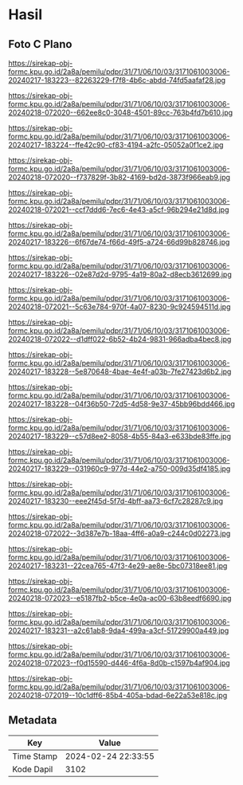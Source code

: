 # Hasil

## Foto C Plano

https://sirekap-obj-formc.kpu.go.id/2a8a/pemilu/pdpr/31/71/06/10/03/3171061003006-20240217-183223--82263229-f7f8-4b6c-abdd-74fd5aafaf28.jpg

https://sirekap-obj-formc.kpu.go.id/2a8a/pemilu/pdpr/31/71/06/10/03/3171061003006-20240218-072020--662ee8c0-3048-4501-89cc-763b4fd7b610.jpg

https://sirekap-obj-formc.kpu.go.id/2a8a/pemilu/pdpr/31/71/06/10/03/3171061003006-20240217-183224--ffe42c90-cf83-4194-a2fc-05052a0f1ce2.jpg

https://sirekap-obj-formc.kpu.go.id/2a8a/pemilu/pdpr/31/71/06/10/03/3171061003006-20240218-072020--f737829f-3b82-4169-bd2d-3873f966eab9.jpg

https://sirekap-obj-formc.kpu.go.id/2a8a/pemilu/pdpr/31/71/06/10/03/3171061003006-20240218-072021--ccf7ddd6-7ec6-4e43-a5cf-96b294e21d8d.jpg

https://sirekap-obj-formc.kpu.go.id/2a8a/pemilu/pdpr/31/71/06/10/03/3171061003006-20240217-183226--6f67de74-f66d-49f5-a724-66d99b828746.jpg

https://sirekap-obj-formc.kpu.go.id/2a8a/pemilu/pdpr/31/71/06/10/03/3171061003006-20240217-183226--02e87d2d-9795-4a19-80a2-d8ecb3612699.jpg

https://sirekap-obj-formc.kpu.go.id/2a8a/pemilu/pdpr/31/71/06/10/03/3171061003006-20240218-072021--5c63e784-970f-4a07-8230-9c924594511d.jpg

https://sirekap-obj-formc.kpu.go.id/2a8a/pemilu/pdpr/31/71/06/10/03/3171061003006-20240218-072022--d1dff022-6b52-4b24-9831-966adba4bec8.jpg

https://sirekap-obj-formc.kpu.go.id/2a8a/pemilu/pdpr/31/71/06/10/03/3171061003006-20240217-183228--5e870648-4bae-4e4f-a03b-7fe27423d6b2.jpg

https://sirekap-obj-formc.kpu.go.id/2a8a/pemilu/pdpr/31/71/06/10/03/3171061003006-20240217-183228--04f36b50-72d5-4d58-9e37-45bb96bdd466.jpg

https://sirekap-obj-formc.kpu.go.id/2a8a/pemilu/pdpr/31/71/06/10/03/3171061003006-20240217-183229--c57d8ee2-8058-4b55-84a3-e633bde83ffe.jpg

https://sirekap-obj-formc.kpu.go.id/2a8a/pemilu/pdpr/31/71/06/10/03/3171061003006-20240217-183229--031960c9-977d-44e2-a750-009d35df4185.jpg

https://sirekap-obj-formc.kpu.go.id/2a8a/pemilu/pdpr/31/71/06/10/03/3171061003006-20240217-183230--eee2f45d-5f7d-4bff-aa73-6cf7c28287c9.jpg

https://sirekap-obj-formc.kpu.go.id/2a8a/pemilu/pdpr/31/71/06/10/03/3171061003006-20240218-072022--3d387e7b-18aa-4ff6-a0a9-c244c0d02273.jpg

https://sirekap-obj-formc.kpu.go.id/2a8a/pemilu/pdpr/31/71/06/10/03/3171061003006-20240217-183231--22cea765-47f3-4e29-ae8e-5bc07318ee81.jpg

https://sirekap-obj-formc.kpu.go.id/2a8a/pemilu/pdpr/31/71/06/10/03/3171061003006-20240218-072023--e5187fb2-b5ce-4e0a-ac00-63b8eedf6690.jpg

https://sirekap-obj-formc.kpu.go.id/2a8a/pemilu/pdpr/31/71/06/10/03/3171061003006-20240217-183231--a2c61ab8-9da4-499a-a3cf-51729900a449.jpg

https://sirekap-obj-formc.kpu.go.id/2a8a/pemilu/pdpr/31/71/06/10/03/3171061003006-20240218-072023--f0d15590-d446-4f6a-8d0b-c1597b4af904.jpg

https://sirekap-obj-formc.kpu.go.id/2a8a/pemilu/pdpr/31/71/06/10/03/3171061003006-20240218-072019--10c1dff6-85b4-405a-bdad-6e22a53e818c.jpg


## Metadata

| Key        | Value               |
| ---------- | ------------------- |
| Time Stamp | 2024-02-24 22:33:55 |
| Kode Dapil | 3102                |



